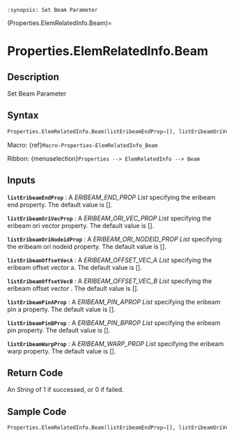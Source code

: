 ```{module} Properties.ElemRelatedInfo.Beam()
:synopsis: Set Beam Parameter
```

(Properties.ElemRelatedInfo.Beam)=

# Properties.ElemRelatedInfo.Beam

## Description

Set Beam Parameter

## Syntax

```python
Properties.ElemRelatedInfo.Beam(listEribeamEndProp=[], listEribeamOriVecProp=[], listEribeamOriNodeidProp=[], listEribeamOffsetVecA=[], listEribeamOffsetVecB=[], listEribeamPinAProp=[], listEribeamPinBProp=[], listEribeamWarpProp=[])
```

Macro: {ref}`Macro-Properties-ElemRelatedInfo_Beam`

Ribbon: {menuselection}`Properties --> ElemRelatedInfo --> Beam`

## Inputs

**`listEribeamEndProp`**
: A _ERIBEAM_END_PROP List_ specifying the eribeam end property. The default value is [].

**`listEribeamOriVecProp`**
: A _ERIBEAM_ORI_VEC_PROP List_ specifying the eribeam ori vector property. The default value is [].

**`listEribeamOriNodeidProp`**
: A _ERIBEAM_ORI_NODEID_PROP List_ specifying the eribeam ori nodeid property. The default value is [].

**`listEribeamOffsetVecA`**
: A _ERIBEAM_OFFSET_VEC_A List_ specifying the eribeam offset vector a. The default value is [].

**`listEribeamOffsetVecB`**
: A _ERIBEAM_OFFSET_VEC_B List_ specifying the eribeam offset vector . The default value is [].

**`listEribeamPinAProp`**
: A _ERIBEAM_PIN_APROP List_ specifying the eribeam pin a property. The default value is [].

**`listEribeamPinBProp`**
: A _ERIBEAM_PIN_BPROP List_ specifying the eribeam pin property. The default value is [].

**`listEribeamWarpProp`**
: A _ERIBEAM_WARP_PROP List_ specifying the eribeam warp property. The default value is [].

## Return Code

An _String_ of 1 if successed, or 0 if failed.

## Sample Code

```python
Properties.ElemRelatedInfo.Beam(listEribeamEndProp=[], listEribeamOriVecProp=[], listEribeamOriNodeidProp=[], listEribeamOffsetVecA=[], listEribeamOffsetVecB=[], listEribeamPinAProp=[], listEribeamPinBProp=[], listEribeamWarpProp=[])
```
